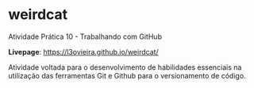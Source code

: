 # weirdcat
Atividade Prática 10 - Trabalhando com GitHub

**Livepage**: https://l3ovieira.github.io/weirdcat/

Atividade voltada para o desenvolvimento de habilidades essenciais na utilização das ferramentas Git e Github para o versionamento de código. 
